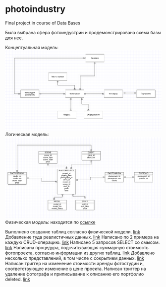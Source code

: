 # photoindustry
Final project in course of Data Bases

Была выбрана сфера фотоиндустрии и продемонстрирована схема базы для нее. 

Концептуальная модель:
![alt text](https://github.com/ea-evdokimov/photoindustry/blob/master/pics/model_1.png?raw=true)
Логическая модель:
![alt text](https://github.com/ea-evdokimov/photoindustry/blob/master/pics/model_2.png?raw=true)
Физическая модель:
находится по [ссылке](https://github.com/ea-evdokimov/photoindustry/blob/master/pics/desc.pdf)

Выполнено создание таблиц согласно физической модели.
[link](https://github.com/ea-evdokimov/photoindustry/blob/master/script/init.sql)
Добавление туда реалистичных данных.
[link](https://github.com/ea-evdokimov/photoindustry/blob/master/script/insert.sql)
Написано по 2 примера на каждую CRUD-операцию.
[link](https://github.com/ea-evdokimov/photoindustry/blob/master/script/crud.sql)
Написано 5 запросов SELECT со смысом.
[link](https://github.com/ea-evdokimov/photoindustry/blob/master/script/select.sql)
Написана процедура, подсчитывающая суммарную стоимость фотопроекта, согласно информации из других таблиц.
[link](https://github.com/ea-evdokimov/photoindustry/blob/master/script/proc.sql)
Добавлено несколько представлений, в том числе с сокрытием данных.
[link](https://github.com/ea-evdokimov/photoindustry/blob/master/script/view.sql)
Написан триггер на изменение стоимости аренды фотостудии и, соответствующее изменение в цене проекта.
Написан триггер на удаление фотографа и приписывание к описанию его портфолио deleted.
[link](https://github.com/ea-evdokimov/photoindustry/blob/master/script/trigger.sql)
